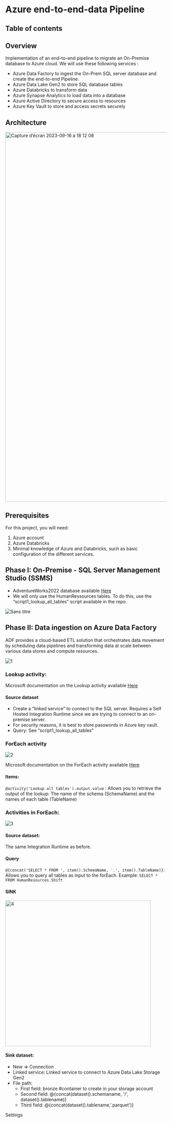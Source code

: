 # Azure end-to-end-data Pipeline

## Table of contents

## Overview
Implementation of an end-to-end pipeline to migrate an On-Premise database to Azure cloud. We will use these following services :
* Azure Data Factory to ingest the On-Prem SQL server database and create the end-to-end Pipeline.
*	Azure Data Lake Gen2 to store SQL database tables
*	Azure Databricks to transform data
*	Azure Synapse Analytics to load data into a database
*	Azure Active Directory to secure access to resources
*	Azure Key Vault to store and access secrets securely

## Architecture
<img width="1151" alt="Capture d’écran 2023-09-16 à 18 12 08" src="https://github.com/Moustapha-HD/Azure-end-to-end-data-pipeline/assets/118195267/149c9d12-758f-4028-a9d7-a447605829a5">

## Prerequisites
For this project, you will need:
1) Azure account
2) Azure Databricks
3) Minimal knowledge of Azure and Databricks, such as basic configuration of the different services.

## Phase I: On-Premise - SQL Server Management Studio (SSMS)

* AdventureWorks2022 database available [Here](https://github.com/Microsoft/sql-server-samples/releases/download/adventureworks/AdventureWorks2022.bak)
* We will only use the HumanRessources tables. To do this, use the “script1_lookup_all_tables” script available in the repo.

![Sans titre](https://github.com/Moustapha-HD/Azure-end-to-end-data-pipeline/assets/118195267/9119fa80-be0c-4058-92fc-15e315618da5)


## Phase II: Data ingestion on Azure Data Factory
ADF provides a cloud-based ETL solution that orchestrates data movement by scheduling data pipelines and transforming data at scale between various data stores and compute resources.

![1](https://github.com/Moustapha-HD/Azure-end-to-end-data-pipeline/assets/118195267/68334873-09f4-4459-a6d4-dfcdcd95bea9)

### Lookup activity:
Microsoft documentation on the Lookup activity available [Here](https://learn.microsoft.com/fr-fr/azure/data-factory/control-flow-lookup-activity)

#### Source dataset
* Create a “linked service” to connect to the SQL server. Requires a Self Hosted Integration Runtime since we are trying to connect to an on-premise server.
* For security reasons, it is best to store passwords in Azure key vault.
* Query: See “script1_lookup_all_tables”

### ForEach activity
![2](https://github.com/Moustapha-HD/Azure-end-to-end-data-pipeline/assets/118195267/aaf5847f-0671-451c-b817-db08b9f18f14)

Microsoft documentation on the ForEach activity available [Here](https://learn.microsoft.com/fr-fr/azure/data-factory/control-flow-for-each-activity)

#### Items: 
`@activity('Lookup all tables').output.value` : Allows you to retrieve the output of the lookup: The name of the schema (SchemaName) and the names of each table (TableName)

### Activities in ForEach:
![3](https://github.com/Moustapha-HD/Azure-end-to-end-data-pipeline/assets/118195267/f0c438e7-25f7-4498-8faf-39d6a5407f05)

#### Source dataset: 
The same Integration Runtime as before.

#### Query
`@{concat('SELECT * FROM ', item().SchemaName, '.', item().TableName)}`: Allows you to query all tables as input to the forEach. Example: `SELECT * FROM HumanResources.Shift`

#### SINK
<img width="454" alt="4" src="https://github.com/Moustapha-HD/Azure-end-to-end-data-pipeline/assets/118195267/f467eb40-1862-4c6f-ad19-a066fbba6f10">

#### Sink dataset: 
* New => Connection
* Linked service: Linked service to connect to Azure Data Lake Storage Gen2
* File path:
    * First field: bronze #container to create in your storage account
    * Second field: @{concat(dataset().schemaname, '/', dataset().tablename)}
    * Third field: @{concat(dataset().tablename,'.parquet')}

Settings
